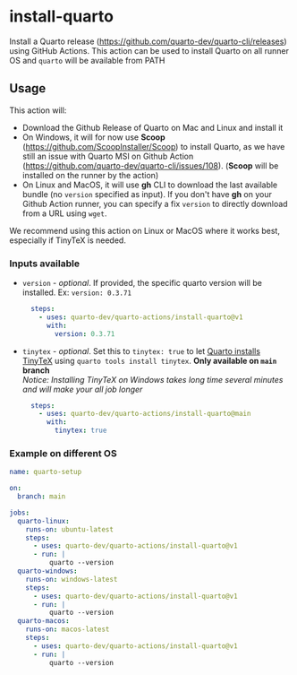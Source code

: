 # install-quarto

Install a Quarto release (https://github.com/quarto-dev/quarto-cli/releases) using GitHub Actions. This action can be used to install Quarto on all runner OS and `quarto` will be available from PATH

## Usage

This action will:

* Download the Github Release of Quarto on Mac and Linux and install it
* On Windows, it will for now use **Scoop** (https://github.com/ScoopInstaller/Scoop) to install Quarto, as we have still an issue with Quarto MSI on Github Action (https://github.com/quarto-dev/quarto-cli/issues/108). (**Scoop** will be installed on the runner by the action)
* On Linux and MacOS, it will use **gh** CLI to download the last available bundle (no `version` specified as input). If you don't have **gh** on your Github Action runner, you can specify a fix `version` to directly download from a URL using `wget`.

We recommend using this action on Linux or MacOS where it works best, especially if TinyTeX is needed.

### Inputs available

* `version` - _optional_. If provided, the specific quarto version will be installed. Ex: `version: 0.3.71`

  ```yaml
    steps:
      - uses: quarto-dev/quarto-actions/install-quarto@v1
        with:
          version: 0.3.71
  ```

* `tinytex` - _optional_. Set this to `tinytex: true` to let [Quarto installs TinyTeX](https://quarto.org/docs/output-formats/pdf-engine.html#installing-tex) using `quarto tools install tinytex`.  **Only available on `main` branch**  
_Notice: Installing TinyTeX on Windows takes long time several minutes and will make your all job longer_

  ```yaml
    steps:
      - uses: quarto-dev/quarto-actions/install-quarto@main
        with:
          tinytex: true
  ```

### Example on different OS

```yaml
name: quarto-setup

on: 
  branch: main

jobs:
  quarto-linux:
    runs-on: ubuntu-latest
    steps:
      - uses: quarto-dev/quarto-actions/install-quarto@v1
      - run: |
          quarto --version
  quarto-windows:
    runs-on: windows-latest
    steps:
      - uses: quarto-dev/quarto-actions/install-quarto@v1
      - run: |
          quarto --version
  quarto-macos:
    runs-on: macos-latest
    steps:
      - uses: quarto-dev/quarto-actions/install-quarto@v1
      - run: |
          quarto --version
```

